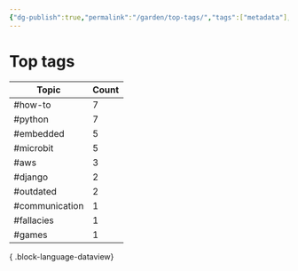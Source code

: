 ```yaml
---
{"dg-publish":true,"permalink":"/garden/top-tags/","tags":["metadata"],"created":"2024-03-05T16:30:07.245+01:00","updated":"2024-03-05T16:30:33.743+01:00"}
---
```


# Top tags
| Topic          | Count |
| -------------- | ----- |
| #how-to        | 7     |
| #python        | 7     |
| #embedded      | 5     |
| #microbit      | 5     |
| #aws           | 3     |
| #django        | 2     |
| #outdated      | 2     |
| #communication | 1     |
| #fallacies     | 1     |
| #games         | 1     |

{ .block-language-dataview}